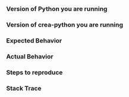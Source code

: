 ### Version of Python you are running ###



### Version of crea-python you are running ###



### Expected Behavior ###



### Actual Behavior ###



### Steps to reproduce ###



### Stack Trace ###
